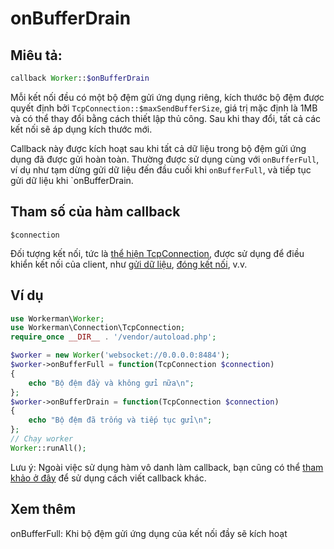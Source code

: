 # onBufferDrain
## Miêu tả:
```php
callback Worker::$onBufferDrain
```

Mỗi kết nối đều có một bộ đệm gửi ứng dụng riêng, kích thước bộ đệm được quyết định bởi ```TcpConnection::$maxSendBufferSize```, giá trị mặc định là 1MB và có thể thay đổi bằng cách thiết lập thủ công. Sau khi thay đổi, tất cả các kết nối sẽ áp dụng kích thước mới.

Callback này được kích hoạt sau khi tất cả dữ liệu trong bộ đệm gửi ứng dụng đã được gửi hoàn toàn. Thường được sử dụng cùng với `onBufferFull`, ví dụ như tạm dừng gửi dữ liệu đến đầu cuối khi `onBufferFull`, và tiếp tục gửi dữ liệu khi `onBufferDrain.



## Tham số của hàm callback

 ``` $connection ```

Đối tượng kết nối, tức là [thể hiện TcpConnection](../tcp-connection.md), được sử dụng để điều khiển kết nối của client, như [gửi dữ liệu](../tcp-connection/send.md), [đóng kết nối](../tcp-connection/close.md), v.v.


## Ví dụ

```php
use Workerman\Worker;
use Workerman\Connection\TcpConnection;
require_once __DIR__ . '/vendor/autoload.php';

$worker = new Worker('websocket://0.0.0.0:8484');
$worker->onBufferFull = function(TcpConnection $connection)
{
    echo "Bộ đệm đầy và không gửi nữa\n";
};
$worker->onBufferDrain = function(TcpConnection $connection)
{
    echo "Bộ đệm đã trống và tiếp tục gửi\n";
};
// Chạy worker
Worker::runAll();
```

Lưu ý: Ngoài việc sử dụng hàm vô danh làm callback, bạn cũng có thể [tham khảo ở đây](../faq/callback_methods.md) để sử dụng cách viết callback khác.

## Xem thêm
onBufferFull: Khi bộ đệm gửi ứng dụng của kết nối đầy sẽ kích hoạt
